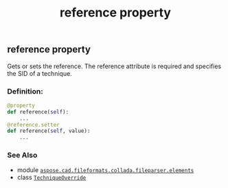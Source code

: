 ﻿---
title: reference property
second_title: Aspose.CAD for Python via .NET API References
description: 
type: docs
weight: 30
url: /python-net/aspose.cad.fileformats.collada.fileparser.elements/techniqueoverride/reference/
is_root: false
---

## reference property


Gets or sets the reference.
The reference attribute is required and specifies the SID of a technique.
### Definition:
```python
@property
def reference(self):
    ...
@reference.setter
def reference(self, value):
    ...
```

### See Also
* module [`aspose.cad.fileformats.collada.fileparser.elements`](../../)
* class [`TechniqueOverride`](/cad/python-net/aspose.cad.fileformats.collada.fileparser.elements/techniqueoverride)
